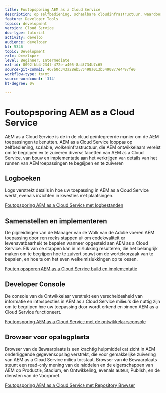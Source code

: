```yaml
---
title: Foutopsporing AEM as a Cloud Service
description: op zelfbediening, schaalbare cloudinfrastructuur, waardoor AEM ontwikkelaars moeten begrijpen hoe ze verschillende facetten van AEM as a Cloud Service kunnen begrijpen en debuggen, van het bouwen en implementeren tot het verkrijgen van details over het uitvoeren van AEM toepassingen.
feature: Developer Tools
topics: development
version: Cloud Service
doc-type: tutorial
activity: develop
audience: developer
kt: 5346
topic: Development
role: Developer
level: Beginner, Intermediate
exl-id: 8092fbb4-234f-472e-a405-8a45734b7c65
source-git-commit: 467b0c343a28eb573498a013b5490877e4497fe0
workflow-type: tm+mt
source-wordcount: '314'
ht-degree: 0%

---
```


# Foutopsporing AEM as a Cloud Service

AEM as a Cloud Service is de in de cloud geïntegreerde manier om de AEM toepassingen te benutten. AEM as a Cloud Service looppas op zelfbediening, scalable, wolkeninfrastructuur, die AEM ontwikkelaars vereist om te begrijpen en te zuiveren diverse facetten van AEM as a Cloud Service, van bouw en implementatie aan het verkrijgen van details van het runnen van AEM toepassingen te begrijpen en te zuiveren.

## Logboeken

Logs verstrekt details in hoe uw toepassing in AEM as a Cloud Service werkt, evenals inzichten in kwesties met plaatsingen.

[Foutopsporing AEM as a Cloud Service met logbestanden](./logs.md)

## Samenstellen en implementeren

De pijpleidingen van de Manager van de Wolk van de Adobe voeren AEM toepassing door een reeks stappen uit om codekwaliteit en levensvatbaarheid te bepalen wanneer opgesteld aan AEM as a Cloud Service. Elk van de stappen kan in mislukking resulteren, die het belangrijk maken om te begrijpen hoe te zuivert bouwt om de worteloorzaak van te bepalen, en hoe te om het even welke mislukkingen op te lossen.

[Fouten opsporen AEM as a Cloud Service build en implementatie](./build-and-deployment.md)

## Developer Console

De console van de Ontwikkelaar verstrekt een verscheidenheid van informatie en introspecties in AEM as a Cloud Service milieu&#39;s die nuttig zijn om te begrijpen hoe uw toepassing door wordt erkend en binnen AEM as a Cloud Service functioneert.

[Foutopsporing AEM as a Cloud Service met de ontwikkelaarsconsole](./developer-console.md)

## Browser voor opslagplaats

Browser van de Bewaarplaats is een krachtig hulpmiddel dat zicht in AEM onderliggende gegevensopslag verstrekt, die voor gemakkelijke zuivering van AEM as a Cloud Service milieu toestaat. Browser van de Bewaarplaats steunt een read-only mening van de middelen en de eigenschappen van AEM op Productie, Stadium, en Ontwikkeling, evenals auteur, Publish, en de diensten van de Voorproef.

[Foutopsporing AEM as a Cloud Service met Repository Browser](./repository-browser.md)

